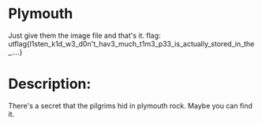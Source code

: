 # Plymouth

Just give them the image file and that's it.
flag: utflag{l1sten_k1d_w3_d0n't_hav3_much_t1m3_p33_is_actually_stored_in_the_....}

# Description:

There's a secret that the pilgrims hid in plymouth rock. Maybe you can find it.
